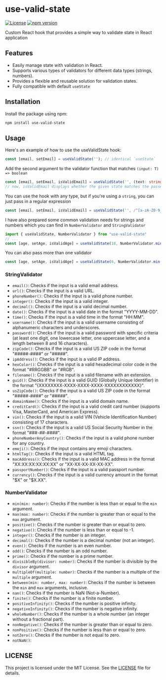 # use-valid-state

[![License](https://img.shields.io/badge/license-MIT-blue.svg)](https://github.com/xsubject/use-valid-state/blob/main/LICENSE)
[![npm version](https://badge.fury.io/js/use-valid-state.svg)](https://badge.fury.io/js/use-valid-state)

Custom React hook that provides a simple way to validate state in React application

## Features

- Easily manage state with validation in React.
- Supports various types of validators for different data types (strings, numbers).
- Provides a flexible and reusable solution for validation states.
- Fully compatible with default `useState`

## Installation

Install the package using npm:

```bash
npm install use-valid-state
```

## Usage

Here's an example of how to use the useValidState hook:

```typescript
const [email, setEmail] = useValidState(''); // identical `useState`
```
Add the second argument to the validator function that matches `(input: T) => boolean`

```typescript
const [email, setEmail, isValidEmail] = useValidState('', (text: string) => text.length > 5); 
// now, isValidEmail displays whether the given state matches the passed function
```
You can use the hook with any type, but if you're using a `string`, you can just pass in a regular expression
```typescript
const [email, setEmail, isValidEmail] = useValidState('', /^[a-zA-Z0-9_.+-]+@[a-zA-Z0-9-]+\.[a-zA-Z0-9-.]+$/);
```
I have also prepared some common validation needs for strings and numbers which you can find in `NumberValidator` and `StringValidator`
```typescript
import { useValidState, NumberValidator } from "use-valid-state"
// ...
const [age, setAge, isValidAge] = useValidState(18, NumberValidator.min(18));
```
You can also pass more than one validator
```typescript
const [age, setAge, isValidAge] = useValidState(6, NumberValidator.min(6), NumberValidator.max(17));
```

### StringValidator
- `email()`: Checks if the input is a valid email address.
- `url()`: Checks if the input is a valid URL.
- `phoneNumber()`: Checks if the input is a valid phone number.
- `integer()`: Checks if the input is a valid integer.
- `decimal()`: Checks if the input is a valid decimal number.
- `date()`: Checks if the input is a valid date in the format "YYYY-MM-DD".
- `time()`: Checks if the input is a valid time in the format "HH:MM".
- `username()`: Checks if the input is a valid username consisting of alphanumeric characters and underscores.
- `password()`: Checks if the input is a valid password with specific criteria (at least one digit, one lowercase letter, one uppercase letter, and a length between 8 and 16 characters).
- `zipCode()`: Checks if the input is a valid US ZIP code in the format "#####-####" or "#####".
- `ipAddress()`: Checks if the input is a valid IP address.
- `hexColor()`: Checks if the input is a valid hexadecimal color code in the format "#RRGGBB" or "#RGB".
- `filename()`: Checks if the input is a valid filename with an extension.
- `guid()`: Checks if the input is a valid GUID (Globally Unique Identifier) in the format "{XXXXXXXX-XXXX-XXXX-XXXX-XXXXXXXXXXXX}".
- `usZipCode()`: Checks if the input is a valid US ZIP code in the format "#####-####" or "#####".
- `domainName()`: Checks if the input is a valid domain name.
- `creditCard()`: Checks if the input is a valid credit card number (supports Visa, MasterCard, and American Express).
- `vin()`: Checks if the input is a valid VIN (Vehicle Identification Number) consisting of 17 characters.
- `ssn()`: Checks if the input is a valid US Social Security Number in the format "###-##-####".
- `phoneNumberAnyCountry()`: Checks if the input is a valid phone number for any country.
- `emoji()`: Checks if the input contains any emoji characters.
- `htmlTag()`: Checks if the input is a valid HTML tag.
- `macAddress()`: Checks if the input is a valid MAC address in the format "XX:XX:XX:XX:XX:XX" or "XX-XX-XX-XX-XX-XX".
- `passportNumber()`: Checks if the input is a valid passport number.
- `currency()`: Checks if the input is a valid currency amount in the format "$X" or "$X.XX".


### NumberValidator
- `min(min: number)`: Checks if the number is less than or equal to the `min` argument.
- `max(max: number)`: Checks if the number is greater than or equal to the `max` argument.
- `positive()`: Checks if the number is greater than or equal to zero.
- `negative()`: Checks if the number is less than or equal to -1.
- `integer()`: Checks if the number is an integer.
- `decimal()`: Checks if the number is a decimal number (not an integer).
- `even()`: Checks if the number is an even number.
- `odd()`: Checks if the number is an odd number.
- `prime()`: Checks if the number is a prime number.
- `divisibleBy(divisor: number)`: Checks if the number is divisible by the `divisor` argument.
- `multipleOf(multiple: number)`: Checks if the number is a multiple of the `multiple` argument.
- `between(min: number, max: number)`: Checks if the number is between the `min` and `max` arguments, inclusive.
- `nan()`: Checks if the number is NaN (Not-a-Number).
- `finite()`: Checks if the number is a finite number.
- `positiveInfinity()`: Checks if the number is positive infinity.
- `negativeInfinity()`: Checks if the number is negative infinity.
- `wholeNumber()`: Checks if the number is a whole number (an integer without a fractional part).
- `nonNegative()`: Checks if the number is greater than or equal to zero.
- `nonPositive()`: Checks if the number is less than or equal to zero.
- `notZero()`: Checks if the number is not equal to zero.
- `notNaN()`:

## LICENSE
This project is licensed under the MIT License. See the [LICENSE](https://github.com/xsubject/use-valid-state/blob/main/LICENSE) file for details.
